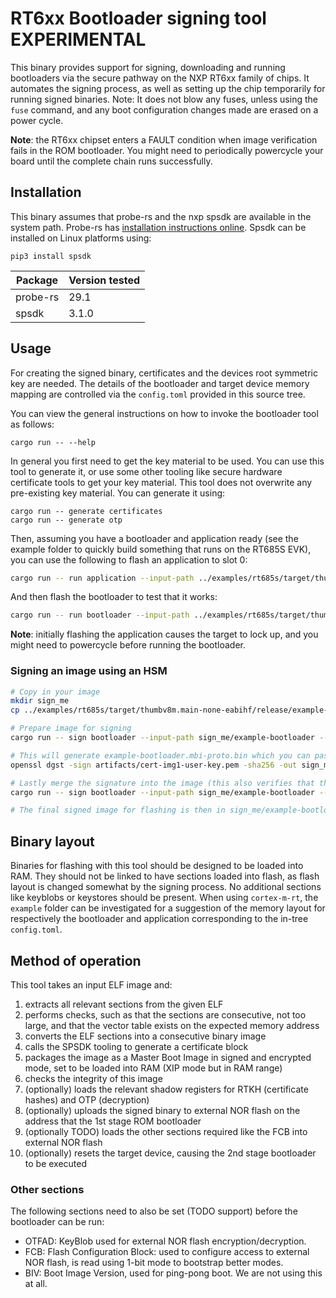 # RT6xx Bootloader signing tool **EXPERIMENTAL**

This binary provides support for signing, downloading and running bootloaders via the secure pathway on the NXP RT6xx family of chips. It automates the signing process, as well as setting up the chip temporarily for running signed binaries. Note: It does not blow any fuses, unless using the `fuse` command, and any boot configuration changes made are erased on a power cycle.

**Note**: the RT6xx chipset enters a FAULT condition when image verification fails in the ROM bootloader. You might need to periodically powercycle your board until the complete chain runs successfully.

## Installation

This binary assumes that probe-rs and the nxp spsdk are available in the system path. Probe-rs has [installation instructions online](https://probe.rs/docs/getting-started/installation/). Spsdk can be installed on Linux platforms using:

```
pip3 install spsdk
```

| Package | Version tested |
| ------- | -------------- |
| probe-rs | 29.1 |
| spsdk | 3.1.0 |

## Usage

For creating the signed binary, certificates and the devices root symmetric key are needed. The details of the bootloader and target device memory mapping are controlled via the `config.toml` provided in this source tree.

You can view the general instructions on how to invoke the bootloader tool as follows:
```
cargo run -- --help
```

In general you first need to get the key material to be used. You can use this tool to generate it, or use some other tooling like secure hardware certificate tools to get your key material. This tool does not overwrite any pre-existing key material. You can generate it using:

```
cargo run -- generate certificates
cargo run -- generate otp
```

Then, assuming you have a bootloader and application ready (see the example folder to quickly build something that runs on the RT685S EVK), you can use the following to flash an application to slot 0:

```bash
cargo run -- run application --input-path ../examples/rt685s/target/thumbv8m.main-none-eabihf/release/example-application
```

And then flash the bootloader to test that it works:
```bash
cargo run -- run bootloader --input-path ../examples/rt685s/target/thumbv8m.main-none-eabihf/release/example-bootloader
```

**Note**: initially flashing the application causes the target to lock up, and you might need to powercycle before
running the bootloader.

### Signing an image using an HSM

```bash
# Copy in your image
mkdir sign_me
cp ../examples/rt685s/target/thumbv8m.main-none-eabihf/release/example-bootloader sign_me/

# Prepare image for signing
cargo run -- sign bootloader --input-path sign_me/example-bootloader --dont-sign

# This will generate example-bootloader.mbi-proto.bin which you can pass to your HSM
openssl dgst -sign artifacts/cert-img1-user-key.pem -sha256 -out sign_me/signature.bin -binary sign_me/example-bootloader.mbi-proto.bin

# Lastly merge the signature into the image (this also verifies that the signature is correct)
cargo run -- sign bootloader --input-path sign_me/example-bootloader --signature-path sign_me/signature.bin

# The final signed image for flashing is then in sign_me/example-bootloader.signed.bin
```

## Binary layout

Binaries for flashing with this tool should be designed to be loaded into RAM. They should not be linked to have sections loaded into flash, as flash layout is changed somewhat by the signing process. No additional sections like keyblobs or keystores should be present. When using `cortex-m-rt`, the `example` folder can be investigated for a suggestion of the memory layout for respectively the bootloader and application corresponding to the in-tree `config.toml`.

## Method of operation
This tool takes an input ELF image and:
1. extracts all relevant sections from the given ELF
2. performs checks, such as that the sections are consecutive, not too large, and that the vector table exists on the expected memory address
3. converts the ELF sections into a consecutive binary image
4. calls the SPSDK tooling to generate a certificate block
5. packages the image as a Master Boot Image in signed and encrypted mode, set to be loaded into RAM (XIP mode but in RAM range)
6. checks the integrity of this image
7. (optionally) loads the relevant shadow registers for RTKH (certificate hashes) and OTP (decryption)
8. (optionally) uploads the signed binary to external NOR flash on the address that the 1st stage ROM bootloader
9. (optionally TODO) loads the other sections required like the FCB into external NOR flash
10. (optionally) resets the target device, causing the 2nd stage bootloader to be executed

### Other sections
The following sections need to also be set (TODO support) before the bootloader can be run:
* OTFAD: KeyBlob used for external NOR flash encryption/decryption.
* FCB: Flash Configuration Block: used to configure access to external NOR flash, is read using 1-bit mode to bootstrap better modes.
* BIV: Boot Image Version, used for ping-pong boot. We are not using this at all.